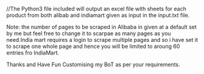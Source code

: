 //The Python3 file included will output an excel file with sheets for each product from both alibab and indiamart given as input in the input.txt file. 

Note: the number of pages to be scraped in Alibaba in given at a default set by me but feel free to change it to scarpae as many pages as you need.India mart requires a login to scrape multiple pages and so i have set it to scrape one whole page and hence you will be limited to aroung 60 entries fro IndiaMart.

Thanks and Have Fun Customising my BoT as per your requirements.
